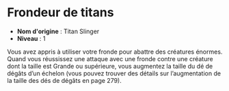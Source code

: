 # Frondeur de titans

 * **Nom d'origine** : Titan Slinger
 * **Niveau** : 1


<p>Vous avez appris à utiliser votre fronde pour abattre des créatures énormes. Quand vous réussissez une attaque avec une fronde contre une créature dont la taille est Grande ou supérieure, vous augmentez la taille du dé de dégâts d’un échelon (vous pouvez trouver des détails sur l’augmentation de la taille des dés de dégâts en page 279).</p>